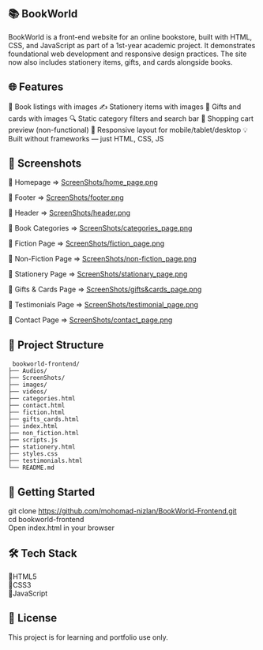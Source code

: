 <h2>📚 BookWorld</h2>

BookWorld is a front-end website for an online bookstore, built with HTML, CSS, and JavaScript as part of a 1st-year academic project. It demonstrates foundational web development and responsive design practices. The site now also includes stationery items, gifts, and cards alongside books.


<h2>🌐 Features</h2>

📖 Book listings with images
✍️ Stationery items with images
🎁 Gifts and cards with images
🔍 Static category filters and search bar
🛒 Shopping cart preview (non-functional)
📱 Responsive layout for mobile/tablet/desktop
💡 Built without frameworks — just HTML, CSS, JS


<h2>📸 Screenshots</h2>

🔹 Homepage => [ScreenShots/home_page.png](https://github.com/mohomad-nizlan/BookWorld-Frontend/blob/main/ScreenShots/home_page.png)

🔹 Footer => [ScreenShots/footer.png](https://github.com/mohomad-nizlan/BookWorld-Frontend/blob/main/ScreenShots/footer.png)

🔹 Header => [ScreenShots/header.png](https://github.com/mohomad-nizlan/BookWorld-Frontend/blob/main/ScreenShots/header.png)

🔹 Book Categories => [ScreenShots/categories_page.png](https://github.com/mohomad-nizlan/BookWorld-Frontend/blob/main/ScreenShots/categories_page.png)

🔹 Fiction Page => [ScreenShots/fiction_page.png](https://github.com/mohomad-nizlan/BookWorld-Frontend/blob/main/ScreenShots/fiction_page.png)

🔹 Non-Fiction Page => [ScreenShots/non-fiction_page.png](https://github.com/mohomad-nizlan/BookWorld-Frontend/blob/main/ScreenShots/non-fiction_page.png)

🔹 Stationery Page => [ScreenShots/stationary_page.png](https://github.com/mohomad-nizlan/BookWorld-Frontend/blob/main/ScreenShots/stationary_page.png)

🔹 Gifts & Cards Page => [ScreenShots/gifts&cards_page.png](https://github.com/mohomad-nizlan/BookWorld-Frontend/blob/main/ScreenShots/gifts&cards_page.png)

🔹 Testimonials Page => [ScreenShots/testimonial_page.png](https://github.com/mohomad-nizlan/BookWorld-Frontend/blob/main/ScreenShots/testimonial_page.png)

🔹 Contact Page => [ScreenShots/contact_page.png](https://github.com/mohomad-nizlan/BookWorld-Frontend/blob/main/ScreenShots/contact_page.png)


<h2>📁 Project Structure</h2>

<pre lang="markdown"> <code>bookworld-frontend/
├── Audios/
├── ScreenShots/
├── images/
├── videos/
├── categories.html
├── contact.html
├── fiction.html
├── gifts_cards.html
├── index.html
├── non_fiction.html
├── scripts.js
├── stationery.html
├── styles.css
├── testimonials.html
└── README.md</code></pre>


<h2>🚀 Getting Started</h2>

git clone https://github.com/mohomad-nizlan/BookWorld-Frontend.git</br>
cd bookworld-frontend</br>
Open index.html in your browser</br>


<h2>🛠 Tech Stack</h2>

🔴HTML5<br>
🔴CSS3<br>
🔴JavaScript<br>


<h2>📝 License</h2>

This project is for learning and portfolio use only.
